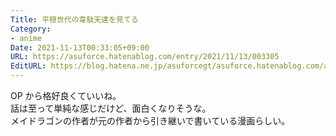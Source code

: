 ```yaml
---
Title: 平穏世代の韋駄天達を見てる
Category:
- anime
Date: 2021-11-13T00:33:05+09:00
URL: https://asuforce.hatenablog.com/entry/2021/11/13/003305
EditURL: https://blog.hatena.ne.jp/asuforcegt/asuforce.hatenablog.com/atom/entry/13574176438032345559
---
```


OP から格好良くていいね。  
話は至って単純な感じだけど、面白くなりそうな。  
メイドラゴンの作者が元の作者から引き継いで書いている漫画らしい。
